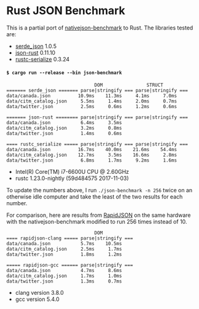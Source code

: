 # Rust JSON Benchmark

This is a partial port of
[nativejson-benchmark](https://github.com/miloyip/nativejson-benchmark)
to Rust. The libraries tested are:

- [serde\_json](https://github.com/serde-rs/json) 1.0.5
- [json-rust](https://github.com/maciejhirsz/json-rust) 0.11.10
- [rustc-serialize](https://github.com/rust-lang-nursery/rustc-serialize) 0.3.24

#### `$ cargo run --release --bin json-benchmark`

```
                                DOM                STRUCT
======= serde_json ======= parse|stringify === parse|stringify ===
data/canada.json          10.9ms    11.3ms     4.1ms     7.0ms
data/citm_catalog.json     5.5ms     1.4ms     2.0ms     0.7ms
data/twitter.json          2.5ms     0.6ms     1.2ms     0.6ms

======= json-rust ======== parse|stringify === parse|stringify ===
data/canada.json           6.4ms     3.5ms
data/citm_catalog.json     3.2ms     0.8ms
data/twitter.json          1.4ms     0.6ms

==== rustc_serialize ===== parse|stringify === parse|stringify ===
data/canada.json          16.7ms    40.0ms    21.6ms    54.4ms
data/citm_catalog.json    12.7ms     3.5ms    16.6ms     2.8ms
data/twitter.json          6.8ms     1.7ms     9.2ms     1.6ms
```

- Intel(R) Core(TM) i7-6600U CPU @ 2.60GHz
- rustc 1.23.0-nightly (59d484575 2017-11-03)

To update the numbers above, I run `./json-benchmark -n 256` twice on an
otherwise idle computer and take the least of the two results for each number.

For comparison, here are results from
[RapidJSON](https://github.com/miloyip/rapidjson) on the same hardware with the
nativejson-benchmark modified to run 256 times instead of 10.

```
                                DOM
==== rapidjson-clang ===== parse|stringify ===
data/canada.json           5.7ms    10.5ms
data/citm_catalog.json     2.5ms     1.7ms
data/twitter.json          1.8ms     1.2ms

===== rapidjson-gcc ====== parse|stringify ===
data/canada.json           4.7ms     8.6ms
data/citm_catalog.json     1.7ms     1.0ms
data/twitter.json          1.3ms     0.7ms
```

- clang version 3.8.0
- gcc version 5.4.0
